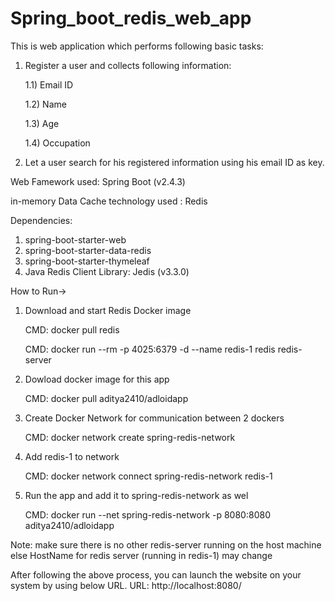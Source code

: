 # Spring_boot_redis_web_app

This is web application which performs following basic tasks:<p>
1) Register a user and collects following information:<p>
  1.1) Email ID<p>
  1.2) Name<p>
  1.3) Age<p>
  1.4) Occupation<p>
2) Let a user search for his registered information using his email ID as key.<p>


Web Famework used: Spring Boot (v2.4.3)<p>
in-memory Data Cache technology used : Redis<p>

Dependencies:
1) spring-boot-starter-web
2) spring-boot-starter-data-redis
3) spring-boot-starter-thymeleaf
4) Java Redis Client Library: Jedis (v3.3.0)


How to Run->
1) Download and start Redis Docker image <p>
CMD: docker pull redis <p>
CMD: docker run --rm -p 4025:6379 -d --name redis-1 redis redis-server<p>

2) Dowload docker image for this app <p>
CMD: docker pull aditya2410/adloidapp <p>

3) Create Docker Network for communication between 2 dockers <p>
CMD: docker network create spring-redis-network <p>

4) Add redis-1 to network <p>
CMD: docker network connect spring-redis-network redis-1 <p>

5) Run the app and add it to spring-redis-network as wel <p>
CMD: docker run --net spring-redis-network -p 8080:8080 aditya2410/adloidapp <p>

Note: make sure there is no other redis-server running on the host machine else HostName for redis server (running in redis-1) may change <p>

After following the above process, you can launch the website on your system by using below URL.
URL: http://localhost:8080/

